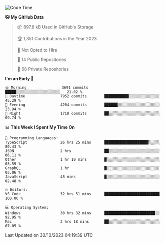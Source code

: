 <!--START_SECTION:waka-->
![Code Time](http://img.shields.io/badge/Code%20Time-4%2C829%20hrs%209%20mins-blue)

**🐱 My GitHub Data** 

> 📦 897.8 kB Used in GitHub's Storage 
 > 
> 🏆 1,351 Contributions in the Year 2023
 > 
> 🚫 Not Opted to Hire
 > 
> 📜 14 Public Repositories 
 > 
> 🔑 68 Private Repositories 
 > 
**I'm an Early 🐤** 

```text
🌞 Morning                3691 commits        █████░░░░░░░░░░░░░░░░░░░░   21.02 % 
🌆 Daytime                7952 commits        ███████████░░░░░░░░░░░░░░   45.29 % 
🌃 Evening                4204 commits        ██████░░░░░░░░░░░░░░░░░░░   23.94 % 
🌙 Night                  1710 commits        ██░░░░░░░░░░░░░░░░░░░░░░░   09.74 % 
```


📊 **This Week I Spent My Time On** 

```text
💬 Programming Languages: 
TypeScript               26 hrs 25 mins      ████████████████████░░░░░   80.43 % 
JSON                     2 hrs               ██░░░░░░░░░░░░░░░░░░░░░░░   06.11 % 
Other                    1 hr 10 mins        █░░░░░░░░░░░░░░░░░░░░░░░░   03.59 % 
GraphQL                  1 hr                █░░░░░░░░░░░░░░░░░░░░░░░░   03.06 % 
JavaScript               48 mins             █░░░░░░░░░░░░░░░░░░░░░░░░   02.48 % 

🔥 Editors: 
VS Code                  32 hrs 51 mins      █████████████████████████   100.00 % 

💻 Operating System: 
Windows                  30 hrs 32 mins      ███████████████████████░░   92.95 % 
Mac                      2 hrs 18 mins       ██░░░░░░░░░░░░░░░░░░░░░░░   07.05 % 
```


 Last Updated on 30/10/2023 04:19:39 UTC
<!--END_SECTION:waka-->

